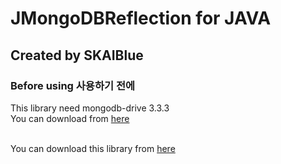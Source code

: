 # JMongoDBReflection for JAVA
## Created by SKAIBlue
### Before using 사용하기 전에
This library need mongodb-drive 3.3.3<br>
You can download from [here](https://oss.sonatype.org/content/repositories/releases/org/mongodb/mongodb-driver/3.2.2/mongodb-driver-3.2.2.jar)<br><br>

You can download this library from [here]()